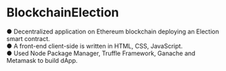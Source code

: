 # BlockchainElection
● Decentralized application on Ethereum blockchain deploying an Election smart contract.<br />
● A front-end client-side is written in HTML, CSS, JavaScript.<br />
● Used Node Package Manager, Truffle Framework, Ganache and Metamask to build dApp.<br />
